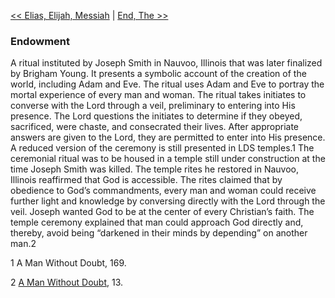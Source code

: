 [<< Elias, Elijah, Messiah](Elias,%20Elijah,%20Messiah)  |  [End, The >>](End,%20The)

### Endowment
A ritual instituted by Joseph Smith in Nauvoo, Illinois that was later finalized by Brigham Young. It presents a symbolic account of the creation of the world, including Adam and Eve. The ritual uses Adam and Eve to portray the mortal experience of every man and woman. The ritual takes initiates to converse with the Lord through a veil, preliminary to entering into His presence. The Lord questions the initiates to determine if they obeyed, sacrificed, were chaste, and consecrated their lives. After appropriate answers are given to the Lord, they are permitted to enter into His presence. A reduced version of the ceremony is still presented in LDS temples.1 The ceremonial ritual was to be housed in a temple still under construction at the time Joseph Smith was killed. The temple rites he restored in Nauvoo, Illinois reaffirmed that God is accessible. The rites claimed that by obedience to God’s commandments, every man and woman could receive further light and knowledge by conversing directly with the Lord through the veil. Joseph wanted God to be at the center of every Christian’s faith. The temple ceremony explained that man could approach God directly and, thereby, avoid being “darkened in their minds by depending” on another man.2



1 A Man Without Doubt, 169.


2
[A Man Without Doubt](#), 13.